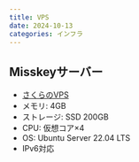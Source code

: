 ```yaml
---
title: VPS
date: 2024-10-13
categories: インフラ
---
```


## Misskeyサーバー

- [さくらのVPS](https://vps.sakura.ad.jp/)
- メモリ: 4GB
- ストレージ: SSD 200GB
- CPU: 仮想コア×4
- OS: Ubuntu Server 22.04 LTS
- IPv6対応
